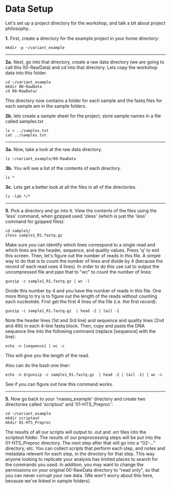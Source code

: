 # Data Setup

Let's set up a project directory for the workshop, and talk a bit about project philosophy..

**1\.** First, create a directory for the example project in your home directory:

    mkdir -p ~/variant_example

---

**2a\.** Next, go into that directory, create a raw data directory (we are going to call this 00-RawData) and cd into that directory. Lets copy the workshop data into this folder.

    cd ~/variant_example
    mkdir 00-RawData
    cd 00-RawData/

This directory now contains a folder for each sample and the fastq files for each sample are in the sample folders.

**2b\.** lets create a sample sheet for the project, store sample names in a file called samples.txt

    ls > ../samples.txt
    cat ../samples.txt

---
**3a\.** Now, take a look at the raw data directory.

    ls ~/variant_example/00-RawData


**3b\.** You will see a list of the contents of each directory.

    ls *

**3c\.** Lets get a better look at all the files in all of the directories.

    ls -lah */*

---

**5\.** Pick a directory and go into it. View the contents of the files using the 'less' command, when gzipped used 'zless' (which is just the 'less' command for gzipped files):

    cd sample1/
    zless sample1_R1.fastq.gz

Make sure you can identify which lines correspond to a single read and which lines are the header, sequence, and quality values. Press 'q' to exit this screen. Then, let's figure out the number of reads in this file. A simple way to do that is to count the number of lines and divide by 4 (because the record of each read uses 4 lines). In order to do this use cat to output the uncompressed file and pipe that to "wc" to count the number of lines:

    gunzip -c sample1_R1.fastq.gz | wc -l

Divide this number by 4 and you have the number of reads in this file. One more thing to try is to figure out the length of the reads without counting each nucleotide. First get the first 4 lines of the file (i.e. the first record):

    gunzip -c sample1_R1.fastq.gz  | head -2 | tail -1

Note the header lines (1st and 3rd line) and sequence and quality lines (2nd and 4th) in each 4-line fastq block. Then, copy and paste the DNA sequence line into the following command (replace [sequence] with the line):

    echo -n [sequence] | wc -c

This will give you the length of the read.

Also can do the bash one liner:

    echo -n $(gunzip -c sample1_R1.fastq.gz  | head -2 | tail -1) | wc -c

See if you can figure out how this command works.

---

**5\.** Now go back to your 'rnaseq_example' directory and create two directories called 'scriptout' and '01-HTS_Preproc':

    cd ~/variant_example
    mkdir scriptout
    mkdir 01-HTS_Preproc

The results of all our scripts will output to .out and .err files into the scriptout folder. The results of our preprocessing steps will be put into the 01-HTS_Preproc directory. The next step after that will go into a "02-..." directory, etc. You can collect scripts that perform each step, and notes and metadata relevant for each step, in the directory for that step. This way anyone looking to replicate your analysis has limited places to search for the commands you used. In addition, you may want to change the permissions on your original 00-RawData directory to "read only", so that you can never corrupt your raw data. (We won't worry about this here, because we've linked in sample folders).

